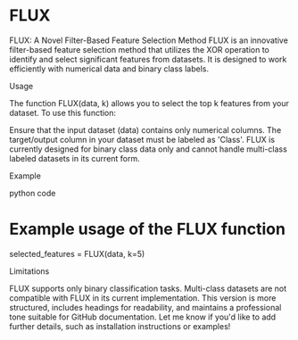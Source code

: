# FLUX
FLUX: A Novel Filter-Based Feature Selection Method
FLUX is an innovative filter-based feature selection method that utilizes the XOR operation to identify and select significant features from datasets. It is designed to work efficiently with numerical data and binary class labels.

Usage

The function FLUX(data, k) allows you to select the top k features from your dataset. To use this function:

Ensure that the input dataset (data) contains only numerical columns.
The target/output column in your dataset must be labeled as 'Class'.
FLUX is currently designed for binary class data only and cannot handle multi-class labeled datasets in its current form.


Example

python code
# Example usage of the FLUX function
selected_features = FLUX(data, k=5)

Limitations

FLUX supports only binary classification tasks.
Multi-class datasets are not compatible with FLUX in its current implementation.
This version is more structured, includes headings for readability, and maintains a professional tone suitable for GitHub documentation. Let me know if you'd like to add further details, such as installation instructions or examples!













